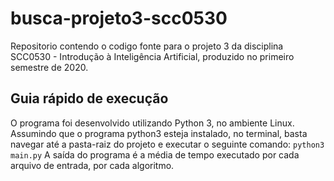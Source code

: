 # busca-projeto3-scc0530
Repositorio contendo o codigo fonte para o projeto 3 da disciplina SCC0530 - Introdução à Inteligência Artificial, produzido no primeiro semestre de 2020.

## Guia rápido de execução
O programa foi desenvolvido utilizando Python 3, no ambiente Linux. Assumindo que o programa python3 esteja instalado, no terminal, basta navegar até a pasta-raiz do projeto e executar o seguinte comando:
	```python3 main.py```
A saída do programa é a média de tempo executado por cada arquivo de entrada, por cada algoritmo.
